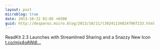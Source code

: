 ```yaml
---
layout: post
microblog: true
date: 2013-10-22 01:05 +0300
guid: http://desparoz.micro.blog/2013/10/21/t392411340247007233.html
---
```

ReadKit 2.3 Launches with Streamlined Sharing and a Snazzy New Icon [t.co/mjx4oAWdl...](http://t.co/mjx4oAWdlE)
